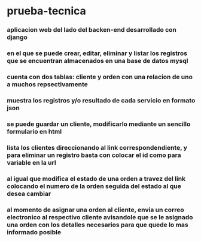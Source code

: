 # prueba-tecnica

### aplicacion web del lado del backen-end desarrollado con django
### en el que se puede crear, editar, eliminar y listar los registros que se encuentran almacenados en una base de datos mysql

### cuenta con dos tablas: cliente y orden con una relacion de uno a muchos repsectivamente

### muestra los registros y/o resultado de cada servicio en formato json
### se puede guardar un cliente, modificarlo mediante un sencillo formulario en html
### lista los clientes direccionando al link correspondendiente, y para eliminar un registro basta con colocar el id como para variable en la url

### al igual que modifica el estado de una orden a travez del link colocando el numero de la orden seguida del estado al que desea cambiar

### al momento de asignar una orden al cliente, envia un correo electronico al respectivo cliente avisandole que se le asignado una orden con los detalles necesarios para que quede lo mas informado posible

